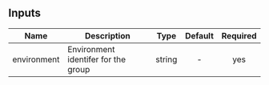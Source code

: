 ## Inputs

| Name | Description | Type | Default | Required |
|------|-------------|:----:|:-----:|:-----:|
| environment | Environment identifer for the group | string | - | yes |

